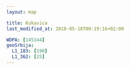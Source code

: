```yaml
---
layout: map

title: Kukavica
last_modified_at: 2018-05-18T00:19:16+02:00

WDPA: [145144]
geoSrbija:
  L1_183: [190]
  L1_362: [15]
---
```


